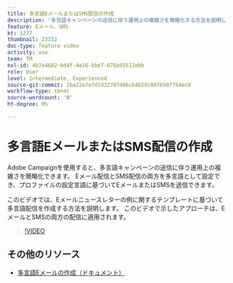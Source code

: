 ```yaml
---
title: 多言語EメールまたはSMS配信の作成
description: '多言語キャンペーンの送信に伴う運用上の複雑さを簡略化する方法を説明します。 '
feature: Eメール、SMS
kt: 1277
thumbnail: 23252
doc-type: feature video
activity: use
team: TM
exl-id: 4b7e4602-6d4f-4a16-bbe7-070a95511ebb
role: User
level: Intermediate, Experienced
source-git-commit: 2ba22e7e7d193278fd06cb4b2dc80f650f754ec8
workflow-type: tm+mt
source-wordcount: '0'
ht-degree: 0%

---
```


# 多言語EメールまたはSMS配信の作成

Adobe Campaignを使用すると、多言語キャンペーンの送信に伴う運用上の複雑さを簡略化できます。 Eメール配信とSMS配信の両方を多言語として設定でき、プロファイルの設定言語に基づいてEメールまたはSMSを送信できます。

このビデオでは、Eメールニュースレターの例に関するテンプレートに基づいて多言語配信を作成する方法を説明します。 このビデオで示したアプローチは、EメールとSMSの両方の配信に適用されます。

>[!VIDEO](https://video.tv.adobe.com/v/23252?quality=12)

## その他のリソース

* [多言語Eメールの作成（ドキュメント）](https://experienceleague.adobe.com/docs/campaign-standard/using/communication-channels/email-messages/creating-a-multilingual-email.html)
